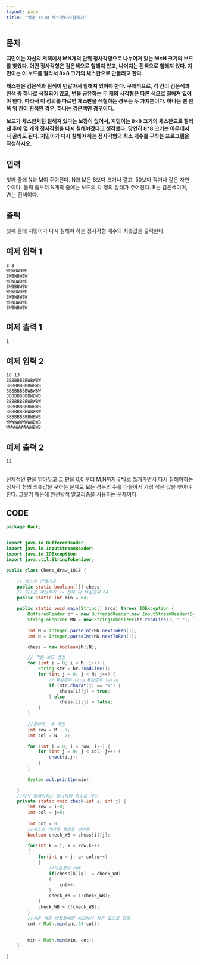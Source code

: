 ```yaml
---
layout: page
title: "백준 1018 체스판다시칠하기"
---
```



## 문제

**지민이는 자신의 저택에서 MN개의 단위 정사각형으로 나누어져 있는 M×N 크기의 보드를 찾았다. 어떤 정사각형은 검은색으로 칠해져 있고, 나머지는 흰색으로 칠해져 있다. 지민이는 이 보드를 잘라서 8×8 크기의 체스판으로 만들려고 한다.**

**체스판은 검은색과 흰색이 번갈아서 칠해져 있어야 한다. 구체적으로, 각 칸이 검은색과 흰색 중 하나로 색칠되어 있고, 변을 공유하는 두 개의 사각형은 다른 색으로 칠해져 있어야 한다. 따라서 이 정의를 따르면 체스판을 색칠하는 경우는 두 가지뿐이다. 하나는 맨 왼쪽 위 칸이 흰색인 경우, 하나는 검은색인 경우이다.**

**보드가 체스판처럼 칠해져 있다는 보장이 없어서, 지민이는 8×8 크기의 체스판으로 잘라낸 후에 몇 개의 정사각형을 다시 칠해야겠다고 생각했다. 당연히 8*8 크기는 아무데서나 골라도 된다. 지민이가 다시 칠해야 하는 정사각형의 최소 개수를 구하는 프로그램을 작성하시오.**



## 입력

첫째 줄에 N과 M이 주어진다. N과 M은 8보다 크거나 같고, 50보다 작거나 같은 자연수이다. 둘째 줄부터 N개의 줄에는 보드의 각 행의 상태가 주어진다. B는 검은색이며, W는 흰색이다.



## 출력

첫째 줄에 지민이가 다시 칠해야 하는 정사각형 개수의 최솟값을 출력한다.



## 예제 입력 1 

```
8 8
WBWBWBWB
BWBWBWBW
WBWBWBWB
BWBBBWBW
WBWBWBWB
BWBWBWBW
WBWBWBWB
BWBWBWBW
```

## 예제 출력 1 

```
1
```

## 예제 입력 2 

```
10 13
BBBBBBBBWBWBW
BBBBBBBBBWBWB
BBBBBBBBWBWBW
BBBBBBBBBWBWB
BBBBBBBBWBWBW
BBBBBBBBBWBWB
BBBBBBBBWBWBW
BBBBBBBBBWBWB
WWWWWWWWWWBWB
WWWWWWWWWWBWB
```

## 예제 출력 2 

```
12
```



## 

전체적인 판을 받아두고 그 판을 0,0 부터 M,N까지 8*8로 쪼개가면서 다시 칠해야하는 정사각 형의 최솟값을 구하는 문제로 모든 경우의 수를 다돌아서 가장 작은 값을 찾아야한다. 그렇기 때문에 완전탐색 알고리즘을 사용하는 문제이다.



## CODE

```java
package Back;


import java.io.BufferedReader;
import java.io.InputStreamReader;
import java.io.IOException;
import java.util.StringTokenizer;

public class Chess_draw_1018 {

	// 체스판 만들기용
	public static boolean[][] chess;
	// 최소값 계산하기 -> 전체 다 바꿀경우 64
	public static int min = 64;

	public static void main(String[] args) throws IOException {
		BufferedReader br = new BufferedReader(new InputStreamReader(System.in));
		StringTokenizer MN = new StringTokenizer(br.readLine(), " ");

		int M = Integer.parseInt(MN.nextToken());
		int N = Integer.parseInt(MN.nextToken());

		chess = new boolean[M][N];

		// 기본 보드 생성
		for (int i = 0; i < M; i++) {
			String str = br.readLine();
			for (int j = 0; j < N; j++) {
				// W일경우 true B일경우 false
				if (str.charAt(j) == 'W') {
					chess[i][j] = true;
				} else
					chess[i][j] = false;
			}
		}
		
		//경우의  수 계산
		int row = M - 7;
		int col = N - 7;

		for (int i = 0; i < row; i++) {
			for (int j = 0; j < col; j++) {
				check(i,j);
			}
		}
		
		System.out.println(min);

	}
	//다시 칠해야하는 정사각형 최솟값 계산
	private static void check(int i, int j) {
		int row = i+8;
		int col = j+8;
		
		int cnt = 0;
		//체스의 맨처음 색깔을 받아둠
		boolean check_WB = chess[i][j];
		
		for(int k = i; k < row;k++)
		{
			for(int q = j; q< col;q++)
			{
				//다를경우 cnt
				if(chess[k][q] != check_WB)
				{
					cnt++;
				}
				check_WB = (!check_WB);
			}
			check_WB = (!check_WB);
		}
		//처음 색을 바꿨을때랑 비교해서 작은 값으로 결정
		cnt = Math.min(cnt,64-cnt);
		
		
		min = Math.min(min, cnt);
	}

}

```

